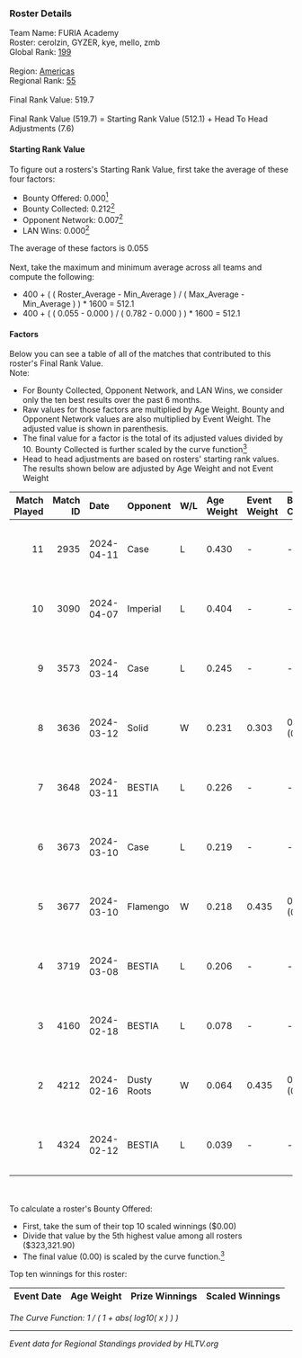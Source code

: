 ### Roster Details<br />
Team Name: FURIA Academy<br />
Roster: cerolzin, GYZER, kye, mello, zmb<br />
Global Rank: [199](../standings_global.md)<br />
<br />
Region: [Americas]( ../standings_americas.md)<br />
Regional Rank: [55]( ../standings_americas.md)<br />
<br />
Final Rank Value:  519.7<br />
<br />
Final Rank Value (519.7) = Starting Rank Value (512.1) + Head To Head Adjustments (7.6)<br />

#### Starting Rank Value<br />
To figure out a rosters's Starting Rank Value, first take the average of these four factors:<br />
- Bounty Offered: 0.000[<sup>1</sup>](#table2)
- Bounty Collected: 0.212[<sup>2</sup>](#table1)
- Opponent Network: 0.007[<sup>2</sup>](#table1)
- LAN Wins: 0.000[<sup>2</sup>](#table1)

The average of these factors is 0.055<br />
<br />
Next, take the maximum and minimum average across all teams and compute the following:<br />
- 400 + ( ( Roster_Average - Min_Average ) / ( Max_Average - Min_Average ) ) * 1600 = 512.1
- 400 + ( ( 0.055 - 0.000 ) / ( 0.782 - 0.000 ) ) * 1600 = 512.1


#### Factors<br />
Below you can see a table of all of the matches that contributed to this roster's Final Rank Value.<br />
Note:<br />

- For Bounty Collected, Opponent Network, and LAN Wins, we consider only the ten best results over the past 6 months.
- Raw values for those factors are multiplied by Age Weight. Bounty and Opponent Network values are also multiplied by Event Weight. The adjusted value is shown in parenthesis.
- The final value for a factor is the total of its adjusted values divided by 10. Bounty Collected is further scaled by the curve function[<sup>3</sup>](#curveFunction)
- Head to head adjustments are based on rosters' starting rank values. The results shown below are adjusted by Age Weight and not Event Weight
<span id="table1"></span><br />


| Match Played | Match ID | Date       | Opponent    | W/L | Age Weight | Event Weight | Bounty Collected | Opponent Network | LAN Wins  | H2H Adj. | Roster                                |
| -: | -: | :- | :- | :- | :- | :- | :- | :- | :- | -: | :- |
|           11 |     2935 | 2024-04-11 | Case        | L   | 0.430      | -            | -                | -                | -         |    -1.39 | cerolzin, GYZER, kye, mello, zmb      |
|           10 |     3090 | 2024-04-07 | Imperial    | L   | 0.404      | -            | -                | -                | -         |    -0.18 | Bruninho, cerolzin, GYZER, kye, mello |
|            9 |     3573 | 2024-03-14 | Case        | L   | 0.245      | -            | -                | -                | -         |    -0.74 | Bruninho, cerolzin, GYZER, kye, mello |
|            8 |     3636 | 2024-03-12 | Solid       | W   | 0.231      | 0.303        | 0.025 (0.002)    | 0.836 (0.059)    | 0 (0.000) |     6.51 | Bruninho, cerolzin, GYZER, kye, mello |
|            7 |     3648 | 2024-03-11 | BESTIA      | L   | 0.226      | -            | -                | -                | -         |    -0.41 | Bruninho, cerolzin, GYZER, kye, mello |
|            6 |     3673 | 2024-03-10 | Case        | L   | 0.219      | -            | -                | -                | -         |    -0.61 | Bruninho, cerolzin, GYZER, kye, mello |
|            5 |     3677 | 2024-03-10 | Flamengo    | W   | 0.218      | 0.435        | 0.000 (0.000)    | 0.014 (0.001)    | 0 (0.000) |     3.25 | Bruninho, cerolzin, GYZER, kye, mello |
|            4 |     3719 | 2024-03-08 | BESTIA      | L   | 0.206      | -            | -                | -                | -         |    -0.36 | Bruninho, cerolzin, GYZER, kye, mello |
|            3 |     4160 | 2024-02-18 | BESTIA      | L   | 0.078      | -            | -                | -                | -         |    -0.14 | Bruninho, cerolzin, GYZER, kye, mello |
|            2 |     4212 | 2024-02-16 | Dusty Roots | W   | 0.064      | 0.435        | 0.006 (0.000)    | 0.370 (0.010)    | 0 (0.000) |     1.77 | Bruninho, cerolzin, GYZER, kye, mello |
|            1 |     4324 | 2024-02-12 | BESTIA      | L   | 0.039      | -            | -                | -                | -         |    -0.07 | Bruninho, cerolzin, GYZER, kye, mello |

<br />
<span id="table2"></span><br />
To calculate a roster's Bounty Offered:<br />

- First, take the sum of their top 10 scaled winnings ($0.00)
- Divide that value by the 5th highest value among all rosters ($323,321.90)
- The final value (0.00) is scaled by the curve function.[<sup>3</sup>](#curveFunction)

Top ten winnings for this roster:<br />

| Event Date | Age Weight | Prize Winnings | Scaled Winnings |
| :- | -: | :- | :- |


<span id="curveFunction"></span>_The Curve Function: 1 / ( 1 + abs( log10( x ) ) )_<br />

---
_Event data for Regional Standings provided by HLTV.org_<br />
